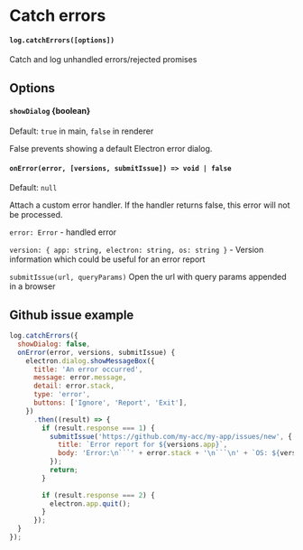 # Catch errors

#### `log.catchErrors([options])`

Catch and log unhandled errors/rejected promises

## Options
   
#### `showDialog` {boolean}

Default: `true` in main, `false` in renderer

False prevents showing a default Electron error dialog.
   
#### `onError(error, [versions, submitIssue]) => void | false`
   
Default: `null`

Attach a custom error handler. If the handler returns false, this error will
not be processed.

`error: Error` - handled error

`version: { app: string, electron: string, os: string }` - Version information
which could be useful for an error report

`submitIssue(url, queryParams)` Open the url with query params appended in a
browser
   
## Github issue example   
   
```js
log.catchErrors({
  showDialog: false,
  onError(error, versions, submitIssue) {
    electron.dialog.showMessageBox({
      title: 'An error occurred',
      message: error.message,
      detail: error.stack,
      type: 'error',
      buttons: ['Ignore', 'Report', 'Exit'],
    })
      .then((result) => {
        if (result.response === 1) {
          submitIssue('https://github.com/my-acc/my-app/issues/new', {
            title: `Error report for ${versions.app}`,
            body: 'Error:\n```' + error.stack + '\n```\n' + `OS: ${versions.os}`
          });
          return;
        }
      
        if (result.response === 2) {
          electron.app.quit();
        }
      });
  }
});

